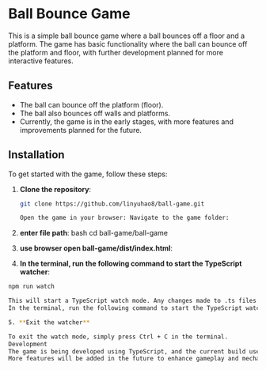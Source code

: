 # Ball Bounce Game

This is a simple ball bounce game where a ball bounces off a floor and a platform. The game has basic functionality where the ball can bounce off the platform and floor, with further development planned for more interactive features.

## Features

- The ball can bounce off the platform (floor).
- The ball also bounces off walls and platforms.
- Currently, the game is in the early stages, with more features and improvements planned for the future.

## Installation

To get started with the game, follow these steps:

1. **Clone the repository**:
   ```bash
   git clone https://github.com/linyuhao8/ball-game.git

   Open the game in your browser: Navigate to the game folder:

2. **enter file path**:
bash
cd ball-game/ball-game

3. **use browser open ball-game/dist/index.html**:
   
4. **In the terminal, run the following command to start the TypeScript watcher**:
```bash
npm run watch

This will start a TypeScript watch mode. Any changes made to .ts files will be automatically applied to the JavaScript.
In the terminal, run the following command to start the TypeScript watcher

5. **Exit the watcher**

To exit the watch mode, simply press Ctrl + C in the terminal.
Development
The game is being developed using TypeScript, and the current build uses basic collision detection for ball and platform interaction.
More features will be added in the future to enhance gameplay and mechanics.

